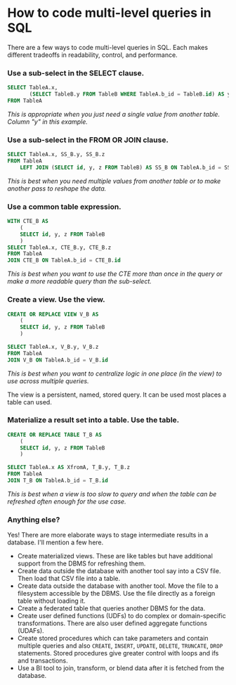 # How to code multi-level queries in SQL

There are a few ways to code multi-level queries in SQL. Each makes different tradeoffs in readability, control, and performance. 

### Use a sub-select in the SELECT clause.
```sql
SELECT TableA.x, 
       (SELECT TableB.y FROM TableB WHERE TableA.b_id = TableB.id) AS y
FROM TableA
```
*This is appropriate when you just need a single value from another table. Column "y" in this example.*

### Use a sub-select in the FROM OR JOIN clause.
```sql
SELECT TableA.x, SS_B.y, SS_B.z
FROM TableA
    LEFT JOIN (SELECT id, y, z FROM TableB) AS SS_B ON TableA.b_id = SS_B.id
```
*This is best when you need multiple values from another table or to make another pass to reshape the data.*

### Use a common table expression.
```sql
WITH CTE_B AS
    (
    SELECT id, y, z FROM TableB
    )
SELECT TableA.x, CTE_B.y, CTE_B.z
FROM TableA
JOIN CTE_B ON TableA.b_id = CTE_B.id
```
*This is best when you want to use the CTE more than once in the query or make a more readable query than the sub-select.*

### Create a view. Use the view.
```sql
CREATE OR REPLACE VIEW V_B AS
    (
    SELECT id, y, z FROM TableB
    )
    
SELECT TableA.x, V_B.y, V_B.z
FROM TableA
JOIN V_B ON TableA.b_id = V_B.id
```
*This is best when you want to centralize logic in one place (in the view) to use across multiple queries.*

The view is a persistent, named, stored query. It can be used most places a table can used. 

### Materialize a result set into a table. Use the table.
```sql
CREATE OR REPLACE TABLE T_B AS
    (
    SELECT id, y, z FROM TableB
    )
    
SELECT TableA.x AS XfromA, T_B.y, T_B.z
FROM TableA
JOIN T_B ON TableA.b_id = T_B.id
```
*This is best when a view is too slow to query and when the table can be refreshed often enough for the use case.*

### Anything else?
Yes! There are more elaborate ways to stage intermediate results in a database. I'll mention a few here.
- Create materialized views. These are like tables but have additional support from the DBMS for refreshing them.
- Create data outside the database with another tool say into a CSV file. Then load that CSV file into a table.
- Create data outside the database with another tool. Move the file to a filesystem accessible by the DBMS. Use the file directly as a foreign table without loading it.
- Create a federated table that queries another DBMS for the data.
- Create user defined functions (UDFs) to do complex or domain-specific transformations. There are also user defined aggregate functions (UDAFs).
- Create stored procedures which can take parameters and contain multiple queries and also `CREATE`, `INSERT`, `UPDATE`, `DELETE`, `TRUNCATE`, `DROP` statements. Stored procedures give greater control with loops and ifs and transactions.
- Use a BI tool to join, transform, or blend data after it is fetched from the database.
